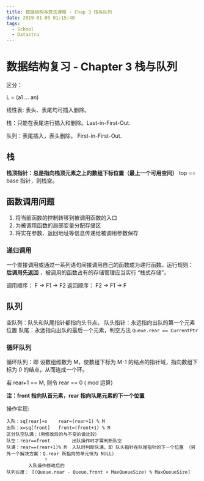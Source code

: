 ```yaml
---
title: 数据结构与算法课程 - Chap 3 栈与队列
date: 2019-01-05 01:15:40
tags:
  - School
  - Datastru
---
```


# 数据结构复习 - Chapter 3 栈与队列

区分：

L = (a1 ... an)

线性表: 表头、表尾均可插入删除。

栈：只能在表尾进行插入和删除。Last-in-First-Out.

队列：表尾插入，表头删除。 First-in-First-Out.

## 栈

**栈顶指针：总是指向栈顶元素之上的数组下标位置（最上一个可用空间）**
top == base 指针，则栈空。

## 函数调用问题

1. 将当前函数的控制转移到被调用函数的入口
2. 为被调用函数的局部变量分配存储区
3. 将实在参数、返回地址等信息传递给被调用参数保存

### 递归调用

一个直接调用或通过一系列语句间接调用自己的函数成为递归函数。运行规则： **后调用先返回** ，被调用的函数占有的存储管理应当实行 “栈式存储”。

调用顺序： F -> F1 -> F2
返回顺序： F2 -> F1 -> F

## 队列

空队列：队头和队尾指针都指向头节点。
队头指针：永远指向出队的第一个元素位置
队尾：永远指向出队的最后一个元素，判空方法 `Queue.rear == CurrentPtr`

### 循环队列

循环队列：即 设数组维数为 M，使数组下标为 M-1 的结点的指针域，指向数组下标为 0 的结点，从而连成一个环。

若 rear+1 == M, 则令 rear == 0  ( mod 运算)

**注：front 指向队首元素，rear 指向队尾元素的下一个位置**

操作实现:

```
入队：sq[rear]=x    rear=(rear+1) % M
出队：x=sq[front]   front=(front+1) % M
区分队空队满：（用修改后的与不变的做比较）
队空：rear==front        出队操作时才需判断队空
队满：rear==(rear+1)% M  入队时判断队满，即 队头指针在队尾指针的下一个位置 （另外一个解决方案：Q.rear 所指向的单元恒为 NULL）
              ↑
        入队操作修改后的
队列长度： [(Queue.rear - Queue.front + MaxQueueSize) % MaxQueueSize]
```
